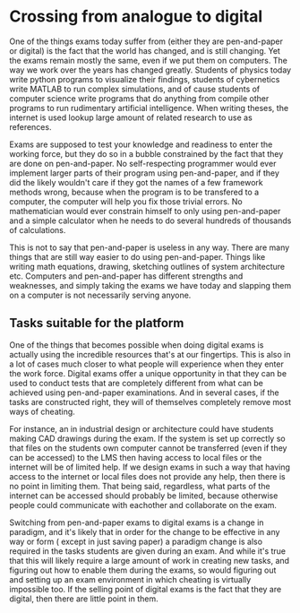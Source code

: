 # Crossing from analogue to digital
One of the things exams today suffer from (either they are pen-and-paper or
digital) is the fact that the world has changed, and is still changing. Yet the
exams remain mostly the same, even if we put them on computers. The way we work
over the years has changed greatly. Students of physics today write python
programs to visualize their findings, students of cybernetics write MATLAB to
run complex simulations, and of cause students of computer science write
programs that do anything from compile other programs to run rudimentary
artificial intelligence. When writing theses, the internet is used lookup large
amount of related research to use as references.

Exams are supposed to test your knowledge and readiness to enter the working
force, but they do so in a bubble constrained by the fact that they are done
on pen-and-paper. No self-respecting programmer would ever implement larger
parts of their program using pen-and-paper, and if they did the likely wouldn't
care if they got the names of a few framework methods wrong, because when the
program is to be transfered to a computer, the computer will help you fix those
trivial errors. No mathematician would ever constrain himself to only using
pen-and-paper and a simple calculator when he needs to do several hundreds of
thousands of calculations.

This is not to say that pen-and-paper is useless in any way. There are many
things that are still way easier to do using pen-and-paper. Things like writing
math equations, drawing, sketching outlines of system architecture etc.
Computers and pen-and-paper has different strengths and weaknesses, and simply
taking the exams we have today and slapping them on a computer is not
necessarily serving anyone.

## Tasks suitable for the platform
One of the things that becomes possible when doing digital exams is actually
using the incredible resources that's at our fingertips. This is also in a lot
of cases much closer to what people will experience when they enter the work
force. Digital exams offer a unique opportunity in that they can be used to
conduct tests that are completely different from what can be achieved using
pen-and-paper examinations. And in several cases, if the tasks are constructed
right, they will of themselves completely remove most ways of cheating.

For instance, an in industrial design or architecture could have students making
CAD drawings during the exam. If the system is set up correctly so that files
on the students own computer cannot be transferred (even if they can be
accessed) to the LMS then having access to local files or the internet will be
of limited help. If we design exams in such a way that having access to the
internet or local files does not provide any help, then there is no point in
limiting them. That being said, regardless, what parts of the internet can be
accessed should probably be limited, because otherwise people could communicate
with eachother and collaborate on the exam.

Switching from pen-and-paper exams to digital exams is a change in paradigm, and
it's likely that in order for the change to be effective in any way or form (
except in just saving paper) a paradigm change is also required in the tasks
students are given during an exam. And while it's true that this will likely
require a large amount of work in creating new tasks, and figuring out how to
enable them during the exams, so would figuring out and setting up an exam
environment in which cheating is virtually impossible too. If the selling point
of digital exams is the fact that they are digital, then there are little point
in them.
